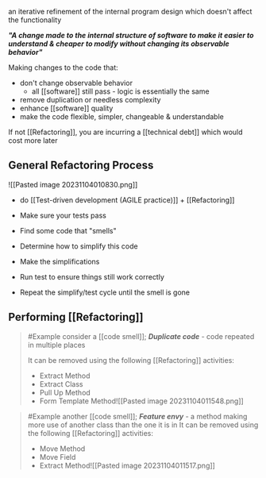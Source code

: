 an iterative refinement of the internal program design which doesn't affect the functionality

***"A change made to the internal structure of software to make it easier to understand & cheaper to modify without changing its observable behavior"***

Making changes to the code that:
- don't change observable behavior 
	- all [[software]] still pass - logic is essentially the same
- remove duplication or needless complexity
- enhance [[software]] quality
- make the code flexible, simpler, changeable & understandable

If not [[Refactoring]], you are incurring a [[technical debt]] which would cost more later

## General Refactoring Process
![[Pasted image 20231104010830.png]]
- do [[Test-driven development (AGILE practice)]] + [[Refactoring]]

- Make sure your tests pass
- Find some code that "smells"
- Determine how to simplify this code
- Make the simplifications
- Run test to ensure things still work correctly
- Repeat the simplify/test cycle until the smell is gone

## Performing [[Refactoring]]
>	#Example consider a [[code smell]]; ***Duplicate code*** - code repeated in multiple places
>	
>	It can be removed using the following [[Refactoring]] activities:
>	- Extract Method
>	- Extract Class
>	- Pull Up Method
>	- Form Template Method![[Pasted image 20231104011548.png]]

>	#Example another [[code smell]]; ***Feature envy*** - a method making more use of another class than the one it is in
>	It can be removed using the following [[Refactoring]] activities:
>	- Move Method
>	- Move Field
>	- Extract Method![[Pasted image 20231104011517.png]]
